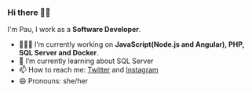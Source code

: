 ### Hi there 👋🏽

I'm Pau, I work as a **Software Developer**.

- 👩🏽‍💻 I’m currently working on **JavaScript(Node.js and Angular), PHP, SQL Server and Docker**.
- 🌱 I’m currently learning about SQL Server
- 📫 How to reach me: [Twitter](https://twitter.com/pau87x) and [Instagram](https://instagram.com/pau87x)
- 😄 Pronouns: she/her
